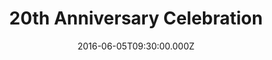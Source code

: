 ---
title: "20th Anniversary Celebration"
image: "https://i.imgur.com/MuLYIpM.jpg"
date: "2016-06-05T09:30:00.000Z"
video:
  type: "vimeo"
  id: 169468629
speaker:
  name: "Bart Wilkins"
  permalink: "bart-wilkins"
---